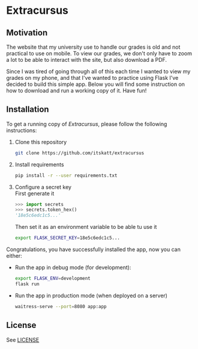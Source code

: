 # Extracursus

## Motivation

The website that my university use to handle our grades is old and not practical to use
on mobile. To view our grades, we don't only have to zoom a lot to be able to interact
with the site, but also download a PDF.

Since I was tired of going through all of this each time I wanted to view my grades on my
phone, and that I've wanted to practice using Flask I've decided to build this simple
app. Below you will find some instruction on how to download and run a working copy
of it. Have fun!

## Installation

To get a running copy of *Extracursus*, please follow the following instructions:

1. Clone this repository

   ```sh
   git clone https://github.com/itskatt/extracursus
   ```

2. Install requirements
   
   ```sh
   pip install -r --user requirements.txt
   ```

3. Configure a secret key  
   First generate it

   ```py
   >>> import secrets
   >>> secrets.token_hex()
   '18e5c6edc1c5...'
   ```

   Then set it as an environment variable to be able tu use it

   ```sh
   export FLASK_SECRET_KEY=18e5c6edc1c5...
   ```

Congratulations, you have successfully installed the app, now you can either:
   - Run the app in debug mode (for development):
     
     ```sh
     export FLASK_ENV=development
     flask run
     ```

   - Run the app in production mode (when deployed on a server)
     
     ```sh
     waitress-serve --port=8080 app:app
     ```

## License

See [LICENSE](LICENSE)
